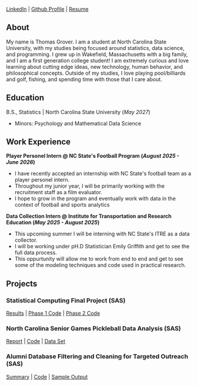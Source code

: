 [LinkedIn](https://www.linkedin.com/in/thomas-grover2/) |
[Github Profile](https://github.com/tommygrover2) |
[Resume](assets/Resume5-6.pdf)


## About
My name is Thomas Grover. I am a student at North Carolina State University, with my studies being focused around statistics, data science, and programming. I grew up in Wakefield, Massachusetts with a big family, and I am a first generation college student! I am extremely curious and love learning about cutting edge ideas, new technology, human behavior, and philosophical concepts. Outside of my studies, I love playing pool/billiards and golf, fishing, and spending time with those that I care about.

## Education		        		
 B.S., Statistics | North Carolina State University (_May 2027_)
- Minors: Psychology and Mathematical Data Science

## Work Experience
**Player Personel Intern @ NC State's Football Program (_August 2025 - June 2026_)**
- I have recently accepted an internship with NC State's football team as a player personel intern. 
- Throughout my junior year, I will be primarily working with the recruitment staff as a film evaluator.
- I hope to grow in the program and eventually work with data in the context of football and sports analytics

**Data Collection Intern @ Institute for Transportation and Research Education (_May 2025 - August 2025_)**
- This upcoming summer I will be interning with NC State's ITRE as a data collector.
- I will be working under pH.D Statistician Emily Griffith and get to see the full data process.
- This oppurtunity will allow me to work from end to end and get to see some of the modeling techniques and code used in practical research.

## Projects
### Statistical Computing Final Project (SAS)
[Results]() |
[Phase 1 Code]() |
[Phase 2 Code]() 

### North Carolina Senior Games Pickleball Data Analysis (SAS)
[Report](https://www.mdpi.com/1424-8220/22/8/3048) |
[Code]() |
[Data Set]() 

### Alumni Database Filtering and Cleaning for Targeted Outreach (SAS)
[Summary](assets/AlumniAnalysisSummary.pdf) |
[Code](assets/AlumniAnalysisCode.pdf) |
[Sample Output](assets/exoutput1.png)


